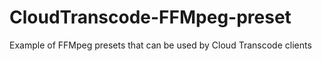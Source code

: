 # CloudTranscode-FFMpeg-preset
Example of FFMpeg presets that can be used by Cloud Transcode clients
